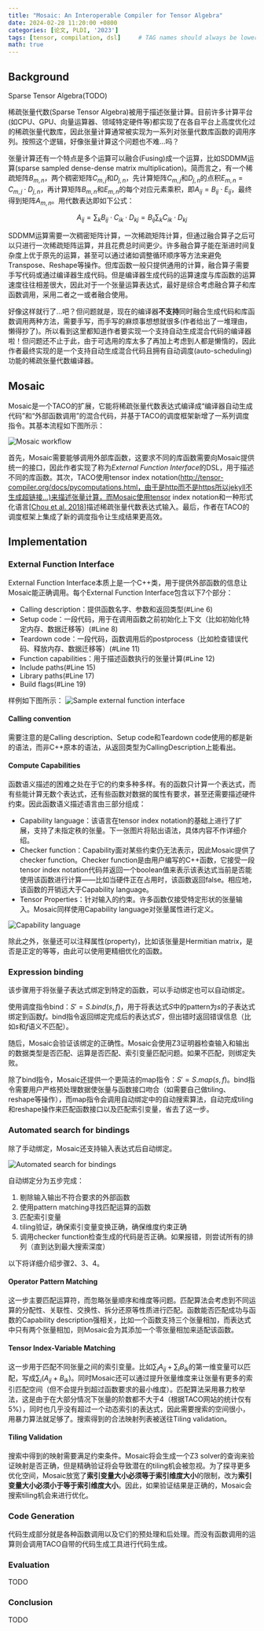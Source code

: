 ```yaml
---
title: "Mosaic: An Interoperable Compiler for Tensor Algebra"
date: 2024-02-28 11:20:00 +0800
categories: [论文, PLDI, '2023']
tags: [tensor, compilation, dsl]     # TAG names should always be lowercase
math: true
---
```


## Background

Sparse Tensor Algebra(TODO)

稀疏张量代数(Sparse Tensor Algebra)被用于描述张量计算。目前许多计算平台(如CPU、GPU、向量运算器、领域特定硬件等)都实现了在各自平台上高度优化过的稀疏张量代数库，因此张量计算通常被实现为一系列对张量代数库函数的调用序列。按照这个逻辑，好像张量计算这个问题也不难...吗？

张量计算还有一个特点是多个运算可以融合(Fusing)成一个运算，比如SDDMM运算(sparse sampled dense-dense matrix multiplication)。简而言之，有一个稀疏矩阵$B_{m,n}$，两个稠密矩阵$C_{m,j}$和$D_{j,n}$，先计算矩阵$C_{m,j}$和$D_{j,n}$的点积$E_{m,n}=C_{m,j}\cdot D_{j,n}$，再计算矩阵$B_{m,n}$和$E_{m,n}$的每个对应元素乘积，即$A_{ij}=B_{ij}\cdot E_{ij}$，最终得到矩阵$A_{m,n}$。用代数表达即如下公式：

$$A_{ij}=\sum_kB_{ij}\cdot C_{ik}\cdot D_{kj}=B_{ij}\sum_kC_{ik}\cdot D_{kj}$$

SDDMM运算需要一次稠密矩阵计算，一次稀疏矩阵计算，但通过融合算子之后可以只进行一次稀疏矩阵运算，并且花费总时间更少。许多融合算子能在渐进时间复杂度上优于原先的运算，甚至可以通过诸如调整循环顺序等方法来避免Transpose、Reshape等操作。但库函数一般只提供通用的计算，融合算子需要手写代码或通过编译器生成代码。但是编译器生成代码的运算速度与库函数的运算速度往往相差很大，因此对于一个张量运算表达式，最好是综合考虑融合算子和库函数调用，采用二者之一或者融合使用。

好像这样就行了...吧？但问题就是，现在的编译器**不支持**同时融合生成代码和库函数调用两种方法，需要手写，而手写的麻烦事想想就很多(作者给出了一堆理由，懒得抄了)。所以看到这里都知道作者要实现一个支持自动生成混合代码的编译器啦！但问题还不止于此，由于可选用的库太多了再加上考虑到人都是懒惰的，因此作者最终实现的是一个支持自动生成混合代码且拥有自动调度(auto-scheduling)功能的稀疏张量代数编译器。

## Mosaic

Mosaic是一个TACO的扩展，它能将稀疏张量代数表达式编译成“编译器自动生成代码”和“外部函数调用”的混合代码，并基于TACO的调度框架新增了一系列调度指令。其基本流程如下图所示：

![Mosaic workflow](/assets/img/2024-02-28-“Mosaic:%20An%20Interoperable%20Compiler%20for%20Tensor%20Algebra”-1.png)

首先，Mosaic需要能够调用外部库函数，这要求不同的库函数需要向Mosaic提供统一的接口，因此作者实现了称为*External Function Interface*的DSL，用于描述不同的库函数。其次，TACO使用tensor index notation(http://tensor-compiler.org/docs/pycomputations.html，由于是http而不是https所以jekyll不生成超链接...)来描述张量计算，而Mosaic使用tensor index notation和一种形式化语言\[[Chou et al. 2018](https://doi.org/10.1145/3276493)\]描述稀疏张量代数表达式输入。最后，作者在TACO的调度框架上集成了新的调度指令让生成结果更高效。

## Implementation

### External Function Interface

External Function Interface本质上是一个C++类，用于提供外部函数的信息让Mosaic能正确调用。每个External Function Interface包含以下7个部分：
* Calling description：提供函数名字、参数和返回类型(#Line 6)
* Setup code：一段代码，用于在调用函数之前初始化上下文（比如初始化特定内存、数据迁移等）(#Line 8)
* Teardown code：一段代码，函数调用后的postprocess（比如检查错误代码、释放内存、数据迁移等）(#Line 11)
* Function capabilities：用于描述函数执行的张量计算(#Line 12)
* Include paths(#Line 15)
* Library paths(#Line 17)
* Build flags(#Line 19)

样例如下图所示：
![Sample external function interface](/assets/img/2024-02-28-“Mosaic:%20An%20Interoperable%20Compiler%20for%20Tensor%20Algebra”-2.png)

#### Calling convention

需要注意的是Calling description、Setup code和Teardown code使用的都是新的语法，而非C++原本的语法，从返回类型为CallingDescription上能看出。

#### Compute Capabilities

函数语义描述的困难之处在于它的约束多种多样。有的函数只计算一个表达式，而有些能计算无数个表达式，还有些函数对数据的属性有要求，甚至还需要描述硬件约束。因此函数语义描述语言由三部分组成：
* Capability language：该语言在tensor index notation的基础上进行了扩展，支持了未指定秩的张量。下一张图片将贴出语法，具体内容不作详细介绍。
* Checker function：Capability面对某些约束仍无法表示，因此Mosaic提供了checker function。Checker function是由用户编写的C++函数，它接受一段tensor index notation代码并返回一个boolean值来表示该表达式当前是否能使用该函数进行计算——比如当硬件正在占用时，该函数返回false。相应地，该函数的开销远大于Capability language。
* Tensor Properties：针对输入的约束。许多函数仅接受特定形状的张量输入。Mosaic同样使用Capability language对张量属性进行定义。

![Capability language](/assets/img/2024-02-28-“Mosaic:%20An%20Interoperable%20Compiler%20for%20Tensor%20Algebra”-3.png)

除此之外，张量还可以注释属性(property)，比如该张量是Hermitian matrix，是否是正定的等等，由此可以使用更精细优化的函数。

### Expression binding

该步骤用于将张量子表达式绑定到特定的函数，可以手动绑定也可以自动绑定。

使用调度指令bind：$S'=S.bind(s,f)$，用于将表达式$S$中的pattern为$s$的子表达式绑定到函数$f$。bind指令返回绑定完成后的表达式$S'$，但出错时返回错误信息（比如$s$和$f$语义不匹配）。

随后，Mosaic会验证该绑定的正确性。Mosaic会使用Z3证明器检查输入和输出的数据类型是否匹配、运算是否匹配、索引变量匹配问题。如果不匹配，则绑定失败。

除了bind指令，Mosaic还提供一个更简洁的map指令：$S'=S.map(s,f)$。bind指令需要用户严格预处理数据使张量与函数接口吻合（如需要自己做tiling、reshape等操作），而map指令会调用自动绑定中的自动搜索算法，自动完成tiling和reshape操作来匹配函数接口以及匹配索引变量，省去了这一步。

### Automated search for bindings

除了手动绑定，Mosaic还支持输入表达式后自动绑定。

![Automated search for bindings](/assets/img/2024-02-28-“Mosaic:%20An%20Interoperable%20Compiler%20for%20Tensor%20Algebra”-4.png)

自动绑定分为五步完成：
1. 剔除输入输出不符合要求的外部函数
2. 使用pattern matching寻找匹配运算的函数
3. 匹配索引变量
4. tiling验证，确保索引变量变换正确，确保维度约束正确
5. 调用checker function检查生成的代码是否正确。如果报错，则尝试所有的排列（直到达到最大搜索深度）

以下将详细介绍步骤2、3、4。

#### Operator Pattern Matching

这一步主要匹配运算符，而忽略张量顺序和维度等问题。匹配算法会考虑到不同运算的分配性、关联性、交换性、拆分还原等性质进行匹配。函数能否匹配成功与函数的Capability description强相关，比如一个函数支持三个张量相加，而表达式中只有两个张量相加，则Mosaic会为其添加一个零张量相加来适配该函数。

#### Tensor Index-Variable Matching

这一步用于匹配不同张量之间的索引变量。比如$\sum_iA_{ij}+\sum_iB_{ik}$的第一维变量可以匹配，写成$\sum_i(A_{ij}+B_{ik})$。同时Mosaic还可以通过提升张量维度来让张量有更多的索引匹配空间（但不会提升到超过函数要求的最小维度）。匹配算法采用暴力枚举法，这是由于在大部分情况下张量的阶数都不大于4（根据TACO网站的统计仅有5\%），同时也几乎没有超过一个动态索引的表达式，因此需要搜索的空间很小，用暴力算法就足够了。搜索得到的合法映射列表被送往Tiling validation。

#### Tiling Validation

搜索中得到的映射需要满足约束条件。Mosaic将会生成一个Z3 solver的查询来验证映射是否正确，但是精确验证将会导致潜在的tiling机会被忽视。为了探寻更多优化空间，Mosaic放宽了**索引变量大小必须等于索引维度大小**的限制，改为**索引变量大小必须小于等于索引维度大小**。因此，如果验证结果是正确的，Mosaic会搜索tiling机会来进行优化。

### Code Generation

代码生成部分就是各种函数调用以及它们的预处理和后处理。而没有函数调用的运算则会调用TACO自带的代码生成工具进行代码生成。

### Evaluation

TODO

### Conclusion

TODO